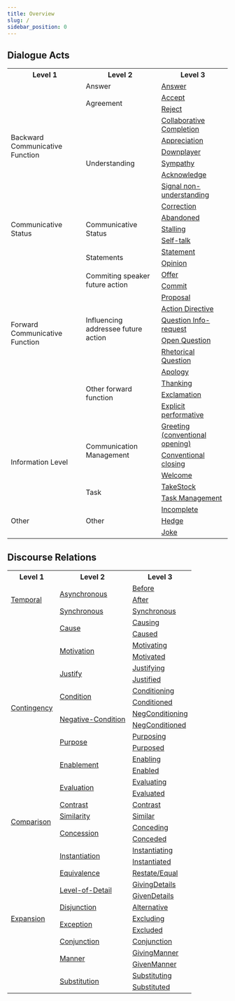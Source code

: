 ```yaml
---
title: Overview
slug: /
sidebar_position: 0
---
```


## Dialogue Acts

<table style={{ width: '100%' }}>
  <tr><th>Level 1</th><th>Level 2</th><th>Level 3</th></tr>
  <tr>
    <td rowspan="10">Backward Communicative Function</td>
    <td>Answer</td>
    <td><a href="/Dialogue%20Acts/Backward%20Communicative%20Functions/Answer/">Answer</a></td>
  </tr>
  <tr>
    <td rowspan="2">Agreement</td>
    <td><a href="/Dialogue%20Acts/Backward%20Communicative%20Functions/Accept/">Accept</a></td>
  </tr>
  <tr>
    <td><a href="/Dialogue%20Acts/Backward%20Communicative%20Functions/Reject/">Reject</a></td>
  </tr>
  <tr>
    <td rowspan="7">Understanding</td>
    <td><a href="/Dialogue%20Acts/Backward%20Communicative%20Functions/Collaborative%20Completion/">Collaborative Completion</a></td>
  </tr>
  <tr>
    <td><a href="/Dialogue%20Acts/Backward%20Communicative%20Functions/Appreciation/">Appreciation</a></td>
  </tr>
  <tr>
    <td><a href="/Dialogue%20Acts/Backward%20Communicative%20Functions/Downplayer/">Downplayer</a></td>
  </tr>
  <tr>
    <td><a href="/Dialogue%20Acts/Backward%20Communicative%20Functions/Sympathy/">Sympathy</a></td>
  </tr>
  <tr>
    <td><a href="/Dialogue%20Acts/Backward%20Communicative%20Functions/Acknowledge/">Acknowledge</a></td>
  </tr>
  <tr>
    <td><a href="/Dialogue%20Acts/Backward%20Communicative%20Functions/Signal-non-understanding/">Signal non-understanding</a></td>
  </tr>
  <tr>
    <td><a href="/Dialogue%20Acts/Backward%20Communicative%20Functions/Correction/">Correction</a></td>
  </tr>
  <tr>
    <td rowspan="3">Communicative Status</td>
    <td rowspan="3">Communicative Status</td>
    <td><a href="/Dialogue%20Acts/Communicative%20Status/Abandoned/">Abandoned</a></td>
  </tr>
  <tr>
    <td><a href="/Dialogue%20Acts/Communicative%20Status/Stalling/">Stalling</a></td>
  </tr>
  <tr>
    <td><a href="/Dialogue%20Acts/Communicative%20Status/Self-talk/">Self-talk</a></td>
  </tr>
  <tr>
    <td rowspan="13">Forward Communicative Function</td>
    <td rowspan="2">Statements</td>
    <td><a href="/Dialogue%20Acts/Forward%20Communicative%20Functions/Statement/">Statement</a></td>
  </tr>
  <tr>
    <td><a href="/Dialogue%20Acts/Forward%20Communicative%20Functions/Opinion/">Opinion</a></td>
  </tr>
  <tr>
    <td rowspan="2">Commiting speaker future action</td>
    <td><a href="/Dialogue%20Acts/Forward%20Communicative%20Functions/Offer/">Offer</a></td>
  </tr>
  <tr>
    <td><a href="/Dialogue%20Acts/Forward%20Communicative%20Functions/Commit/">Commit</a></td>
  </tr>
  <tr>
      <td rowspan="5">Influencing addressee future action</td>
    <td><a href="/Dialogue%20Acts/Forward%20Communicative%20Functions/Proposal/">Proposal</a></td>
  </tr>
  <tr>
    <td><a href="/Dialogue%20Acts/Forward%20Communicative%20Functions/Action-Directive/">Action Directive</a></td>
  </tr>
  <tr>
    <td><a href="/Dialogue%20Acts/Forward%20Communicative%20Functions/Question-Info-Request/">Question Info-request</a></td>
  </tr>
  <tr>
    <td><a href="/Dialogue%20Acts/Forward%20Communicative%20Functions/Open-Question/">Open Question</a></td>
  </tr>
  <tr>
    <td><a href="/Dialogue%20Acts/Forward%20Communicative%20Functions/Rhetorical-Question/">Rhetorical Question</a></td>
  </tr>
  <tr>
    <td rowspan="4">Other forward function</td>
    <td><a href="/Dialogue%20Acts/Forward%20Communicative%20Functions/Apology/">Apology</a></td>
  </tr>
  <tr>
    <td><a href="/Dialogue%20Acts/Forward%20Communicative%20Functions/Thanking/">Thanking</a></td>
  </tr>
  <tr>
    <td><a href="/Dialogue%20Acts/Forward%20Communicative%20Functions/Exclamation/">Exclamation</a></td>
  </tr>
  <tr>
    <td><a href="/Dialogue%20Acts/Forward%20Communicative%20Functions/Explicit-Performative/">Explicit performative</a></td>
  </tr>
  <tr>
    <td rowspan="5">Information Level</td>
    <td rowspan="3">Communication Management</td>
    <td><a href="/Dialogue%20Acts/Information%20Level/Greeting/">Greeting (conventional opening)</a></td>
  </tr>
  <tr>
    <td><a href="/Dialogue%20Acts/Information%20Level/Conventional-Closing/">Conventional closing</a></td>
  </tr>
  <tr>
    <td><a href="/Dialogue%20Acts/Information%20Level/Welcome/">Welcome</a></td>
  </tr>
  <tr>
    <td rowspan="2">Task</td>
    <td><a href="/Dialogue%20Acts/Information%20Level/TakeStock/">TakeStock</a></td>
  </tr>
  <tr>
    <td><a href="/Dialogue%20Acts/Information%20Level/Task-Management/">Task Management</a></td>
  </tr>
  <tr>
    <td rowspan="3">Other</td>
    <td rowspan="3">Other</td>
    <td><a href="/Dialogue%20Acts/Other/Incomplete/">Incomplete</a></td>
  </tr>
  <tr>
    <td><a href="/Dialogue%20Acts/Other/Hedge/">Hedge</a></td>
  </tr>
  <tr>
    <td><a href="/Dialogue%20Acts/Other/Joke/">Joke</a></td>
  </tr>
</table>

## Discourse Relations

<table style={{ width: '100%' }}>
  <tr><th>Level 1</th><th>Level 2</th><th>Level 3</th></tr>
  <tr>
    <td rowspan="3"><a href="Discourse%20Relations/Temporal">Temporal</a></td>
    <td rowspan="2"><a href="Discourse%20Relations/Temporal/Asynchronous/">Asynchronous</a></td>
    <td><a href="Discourse%20Relations/Temporal/Asynchronous/before">Before</a></td>
  </tr>
  <tr>
    <td><a href="Discourse%20Relations/Temporal/Asynchronous/after">After</a></td>
  </tr>
  <tr>
    <td><a href="Discourse%20Relations/Temporal/synchronous">Synchronous</a></td>
    <td><a href="Discourse%20Relations/Temporal/synchronous">Synchronous</a></td>
  </tr>
  <tr>
    <td rowspan="16"><a href="Discourse%20Relations/Contingency/">Contingency</a></td>
    <td rowspan="2"><a href="Discourse%20Relations/Contingency/Cause/">Cause</a></td>
    <td><a href="Discourse%20Relations/Contingency/Cause/causing">Causing</a></td>
  </tr>
  <tr>
    <td><a href="Discourse%20Relations/Contingency/Cause/causedby">Caused</a></td>
  </tr>
  <tr>
    <td rowspan="2"><a href="Discourse%20Relations/Contingency/Motivation/">Motivation</a></td>
    <td><a href="Discourse%20Relations/Contingency/Motivation/motivating">Motivating</a></td>
  </tr>
  <tr>
    <td><a href="Discourse%20Relations/Contingency/Motivation/motivatedby">Motivated</a></td>
  </tr>
  <tr>
    <td rowspan="2"><a href="Discourse%20Relations/Contingency/Justify/">Justify</a></td>
    <td><a href="Discourse%20Relations/Contingency/Justify/justifying">Justifying</a></td>
  </tr>
  <tr>
    <td><a href="Discourse%20Relations/Contingency/Justify/justifiedby">Justified</a></td>
  </tr>
  <tr>
    <td rowspan="2"><a href="Discourse%20Relations/Contingency/Condition/">Condition</a></td>
    <td><a href="Discourse%20Relations/Contingency/Condition/conditioning">Conditioning</a></td>
  </tr>
  <tr>
    <td><a href="Discourse%20Relations/Contingency/Condition/conditionedby">Conditioned</a></td>
  </tr>
  <tr>
    <td rowspan="2"><a href="Discourse%20Relations/Contingency/NegativeCondition/">Negative-Condition</a></td>
    <td><a href="Discourse%20Relations/Contingency/NegativeCondition/negativeconditioning">NegConditioning</a></td>
  </tr>
  <tr>
    <td><a href="Discourse%20Relations/Contingency/NegativeCondition/negativeconditionedby">NegConditioned</a></td>
  </tr>
  <tr>
    <td rowspan="2"><a href="Discourse%20Relations/Contingency/Purpose/">Purpose</a></td>
    <td><a href="Discourse%20Relations/Contingency/Purpose/purposing">Purposing</a></td>
  </tr>
  <tr>
    <td><a href="Discourse%20Relations/Contingency/Purpose/purposedby">Purposed</a></td>
  </tr>
  <tr>
    <td rowspan="2"><a href="Discourse%20Relations/Contingency/Enablement/">Enablement</a></td>
    <td><a href="Discourse%20Relations/Contingency/Enablement/enabling">Enabling</a></td>
  </tr>
  <tr>
    <td><a href="Discourse%20Relations/Contingency/Enablement/enabledby">Enabled</a></td>
  </tr>
  <tr>
    <td rowspan="2"><a href="Discourse%20Relations/Contingency/Evaluation/">Evaluation</a></td>
    <td><a href="Discourse%20Relations/Contingency/Evaluation/evaluating">Evaluating</a></td>
  </tr>
  <tr>
    <td><a href="Discourse%20Relations/Contingency/Evaluation/evaluatedby">Evaluated</a></td>
  </tr>
  <tr>
    <td rowspan="4"><a href="Discourse%20Relations/Comparison/">Comparison</a></td>
    <td><a href="Discourse%20Relations/Comparison/contrast">Contrast</a></td>
    <td><a href="Discourse%20Relations/Comparison/contrast">Contrast</a></td>
  </tr>
  <tr>
    <td><a href="Discourse%20Relations/Comparison/similarity">Similarity</a></td>
    <td><a href="Discourse%20Relations/Comparison/similarity">Similar</a></td>
  </tr>
  <tr>
    <td rowspan="2"><a href="Discourse%20Relations/Comparison/Concession/">Concession</a></td>
    <td><a href="Discourse%20Relations/Comparison/Concession/conceding">Conceding</a></td>
  </tr>
  <tr>
    <td><a href="Discourse%20Relations/Comparison/Concession/concededby">Conceded</a></td>
  </tr>
  <tr>
    <td rowspan="13"><a href="Discourse%20Relations/Expansion/">Expansion</a></td>
    <td rowspan="2"><a href="Discourse%20Relations/Expansion/Instantiation/">Instantiation</a></td>
    <td><a href="Discourse%20Relations/Expansion/Instantiation/instantiating">Instantiating</a></td>
  </tr>
  <tr>
    <td><a href="Discourse%20Relations/Expansion/Instantiation/instantiatedby">Instantiated</a></td>
  </tr>
  <tr>
    <td><a href="Discourse%20Relations/Expansion/">Equivalence</a></td>
    <td><a href="Discourse%20Relations/Expansion/restate-equal">Restate/Equal</a></td>
  </tr>
  <tr>
    <td rowspan="2"><a href="Discourse%20Relations/Expansion/Level-of-Detail/">Level-of-Detail</a></td>
    <td><a href="Discourse%20Relations/Expansion/Level-of-Detail/givingdetails">GivingDetails</a></td>
  </tr>
  <tr>
    <td><a href="Discourse%20Relations/Expansion/Level-of-Detail/givendetails">GivenDetails</a></td>
  </tr>
  <tr>
    <td><a href="Discourse%20Relations/Expansion/">Disjunction</a></td>
    <td><a href="Discourse%20Relations/Expansion/disjunction">Alternative</a></td>
  </tr>
  <tr>
    <td rowspan="2"><a href="Discourse%20Relations/Expansion/Exception/">Exception</a></td>
    <td><a href="Discourse%20Relations/Expansion/Exception/excluding">Excluding</a></td>
  </tr>
  <tr>
    <td><a href="Discourse%20Relations/Expansion/Exception/excluded">Excluded</a></td>
  </tr>
  <tr>
    <td><a href="Discourse%20Relations/Expansion/Conjunction/">Conjunction</a></td>
    <td><a href="Discourse%20Relations/Expansion/Conjunction/">Conjunction</a></td>
  </tr>
  <tr>
    <td rowspan="2"><a href="Discourse%20Relations/Expansion/Manner/">Manner</a></td>
    <td><a href="Discourse%20Relations/Expansion/Manner/givingmanner">GivingManner</a></td>
  </tr>
  <tr>
    <td><a href="Discourse%20Relations/Expansion/Manner/givenmanner">GivenManner</a></td>
  </tr>
  <tr>
    <td rowspan="2"><a href="Discourse%20Relations/Expansion/Substitution/">Substitution</a></td>
    <td><a href="Discourse%20Relations/Expansion/Substitution/substituting">Substituting</a></td>
  </tr>
  <tr>
    <td><a href="Discourse%20Relations/Expansion/Substitution/substitutedby">Substituted</a></td>
  </tr>
</table>

